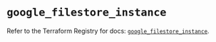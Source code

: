 # `google_filestore_instance`

Refer to the Terraform Registry for docs: [`google_filestore_instance`](https://registry.terraform.io/providers/hashicorp/google-beta/5.26.0/docs/resources/google_filestore_instance).
